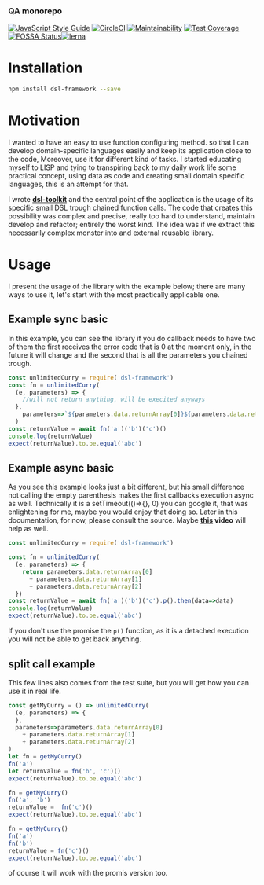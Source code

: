 <!--- destination qa rewrite begin -->
### QA monorepo
[![JavaScript Style Guide](https://img.shields.io/badge/code_style-standard-brightgreen.svg)](https://standardjs.com)
[![CircleCI](https://circleci.com/gh/dsl-toolkit/dsl-toolkit/tree/master.svg?style=svg)](https://circleci.com/gh/311ecode/dsl-toolkit/tree/master)
[![Maintainability](https://api.codeclimate.com/v1/badges/0fbd6b842ef4ad099067/maintainability)](https://codeclimate.com/github/dsl-toolkit/dsl-framework/maintainability)
[![Test Coverage](https://api.codeclimate.com/v1/badges/0fbd6b842ef4ad099067/test_coverage)](https://codeclimate.com/github/dsl-toolkit/dsl-framework/test_coverage)
[![FOSSA Status](https://app.fossa.com/api/projects/git%2Bgithub.com%2Fdsl-toolkit%2Fdsl-toolkit.svg?type=shield)](https://app.fossa.com/projects/git%2Bgithub.com%2Fdsl-toolkit%2Fdsl-toolkit?ref=badge_shield)[![lerna](https://img.shields.io/badge/maintained%20with-lerna-cc00ff.svg)](https://lernajs.io/)
<!--- destination qa rewrite end -->

# Installation
```bash
npm install dsl-framework --save
```

# Motivation
I wanted to have an easy to use function configuring method.
so that I can develop domain-specific languages easily and keep its application close to the code,
Moreover, use it for different kind of tasks. I started
educating myself to LISP and tying to transpiring back to my daily work life some practical concept,
using data as code and creating small domain specific languages, this is an attempt for that.

I wrote **[dsl-toolkit](https://github.com/311ecode/dsl-toolkit/tree/master/packages/dsl-toolkit)** and the central point of the application
is the usage of its specific small DSL trough chained function calls. The code that creates this possibility was
complex and precise, really too hard to understand, maintain develop and refactor; entirely the worst kind. The idea
was if we extract this necessarily complex monster into and external reusable library.

# Usage
I present the usage of the library with the example below; there are many ways to use it, let's start with the most
practically applicable one.

## Example sync basic

In this example, you can see the library if you do callback needs to have two of them the first receives the error code
that is 0 at the moment only, in the future it will change and the second that is all the parameters you chained trough.

```javascript 1.8
const unlimitedCurry = require('dsl-framework')
const fn = unlimitedCurry(
  (e, parameters) => {
    //will not return anything, will be execited anyways
  },
    parameters=>`${parameters.data.returnArray[0]}${parameters.data.returnArray[1]}${parameters.data.returnArray[2]}`
  )
const returnValue = await fn('a')('b')('c')()
console.log(returnValue)
expect(returnValue).to.be.equal('abc')
```

## Example async basic
As you see this example looks just a bit different, but his small difference not calling the empty parenthesis makes the first callbacks execution async as well.
Technically it is a setTimeout(()=>{}, 0) you can google it, that was enlightening for me, maybe you would enjoy that doing so. Later in this documentation, for now, please consult the source.
Maybe **[this](https://www.youtube.com/watch?v=8aGhZQkoFbQ) video** will help as well.

```javascript 1.8
const unlimitedCurry = require('dsl-framework')

const fn = unlimitedCurry(
  (e, parameters) => {
    return parameters.data.returnArray[0]
      + parameters.data.returnArray[1]
      + parameters.data.returnArray[2]
  })
const returnValue = await fn('a')('b')('c').p().then(data=>data)
console.log(returnValue)
expect(returnValue).to.be.equal('abc')

```
If you don't use the promise the `p()` function, as it is a detached execution you will not be able to get back anything.

## split call example

This few lines also comes from the test suite, but you will get how you can use it in real life.
```javascript 1.8
const getMyCurry = () => unlimitedCurry(
  (e, parameters) => {
  },
  parameters=>parameters.data.returnArray[0]
    + parameters.data.returnArray[1]
    + parameters.data.returnArray[2]
)
let fn = getMyCurry()
fn('a')
let returnValue = fn('b', 'c')()
expect(returnValue).to.be.equal('abc')

fn = getMyCurry()
fn('a', 'b')
returnValue =  fn('c')()
expect(returnValue).to.be.equal('abc')

fn = getMyCurry()
fn('a')
fn('b')
returnValue = fn('c')()
expect(returnValue).to.be.equal('abc')
```

of course it will work with the promis version too.
